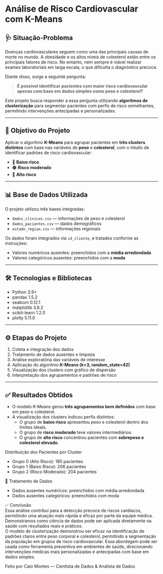 # Análise de Risco Cardiovascular com K-Means

## 🩺 Situação-Problema

Doenças cardiovasculares seguem como uma das principais causas de morte no mundo. A obesidade e os altos níveis de colesterol estão entre os principais fatores de risco. No entanto, nem sempre é viável realizar exames laboratoriais em larga escala, o que dificulta o diagnóstico precoce.

Diante disso, surge a seguinte pergunta:

> **É possível identificar pacientes com maior risco cardiovascular apenas com base em dados simples como peso e colesterol?**

Este projeto busca responder a essa pergunta utilizando **algoritmos de clusterização** para segmentar pacientes com perfis de risco semelhantes, permitindo intervenções antecipadas e personalizadas.

---

## 🧠 Objetivo do Projeto

Aplicar o algoritmo **K-Means** para agrupar pacientes em **três clusters distintos** com base nas variáveis de **peso** e **colesterol**, com o intuito de identificar padrões de risco cardiovascular:

- 🔵 **Baixo risco**  
- 🟠 **Risco moderado**  
- 🔴 **Alto risco**

---

## 📊 Base de Dados Utilizada

O projeto utilizou três bases integradas:

- `dados_clinicos.csv` — informações de peso e colesterol
- `dados_pacientes.csv` — dados demográficos
- `estado_regiao.csv` — informações regionais

Os dados foram integrados via `id_cliente`, e tratados conforme as instruções:

- Valores numéricos ausentes: preenchidos com a **média arredondada**
- Valores categóricos ausentes: preenchidos com a **moda**

---

## 🛠 Tecnologias e Bibliotecas
- Python 3.9+
- pandas 1.5.2
- seaborn 0.12.1
- matplotlib 3.6.2
- scikit-learn 1.2.0
- plotly 5.11.0

---

## ⚙️ Etapas do Projeto

1. Coleta e integração dos dados
2. Tratamento de dados ausentes e limpeza
3. Análise exploratória das variáveis de interesse
4. Aplicação do algoritmo **K-Means (k=3, random_state=42)**
5. Visualização dos clusters com gráfico de dispersão
6. Interpretação dos agrupamentos e padrões de risco

---

## ✅ Resultados Obtidos

- O modelo K-Means gerou **três agrupamentos bem definidos** com base em peso e colesterol.
- A visualização dos clusters indicou perfis distintos:
  - O grupo de **baixo risco** apresentou peso e colesterol dentro dos limites ideais.
  - O grupo de **risco moderado** teve valores intermediários.
  - O grupo de **alto risco** concentrou pacientes com **sobrepeso e colesterol elevado**.

Distribuição dos Pacientes por Cluster
- Grupo 0 (Alto Risco): 180 pacientes
- Grupo 1 (Baixo Risco): 206 pacientes
- Grupo 2 (Risco Moderado): 204 pacientes

🧹 Tratamento de Dados
- Dados ausentes numéricos: preenchidos com média arredondada
- Dados ausentes categóricos: preenchidos com moda

✅ Conclusão \
Essa análise contribui para a detecção precoce de riscos cardíacos, permitindo uma atuação mais rápida e eficaz por parte da equipe médica. Demonstramos como ciência de dados pode ser aplicada diretamente na saúde com resultados reais e práticos. \
O modelo de clusterização demonstrou ser eficaz na identificação de padrões claros entre peso corporal e colesterol, permitindo a segmentação da população em grupos de risco cardiovascular. Essa abordagem pode ser usada como ferramenta preventiva em ambientes de saúde, direcionando intervenções médicas mais personalizadas e antecipadas com base em dados simples.

Feito por Caio Montes — Cientista de Dados & Analista de Dados
